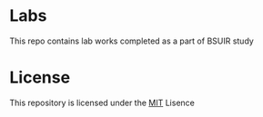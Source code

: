 # Labs

This repo contains lab works completed as a part of BSUIR study

# License

This repository is licensed under the [MIT](LISENCE) Lisence
